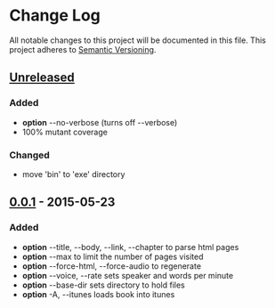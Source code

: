 # Change Log
All notable changes to this project will be documented in this file.
This project adheres to [Semantic Versioning](http://semver.org/).

## [Unreleased]
### Added
- **option** --no-verbose (turns off --verbose)
- 100% mutant coverage

### Changed
- move 'bin' to 'exe' directory

## [0.0.1] - 2015-05-23
### Added
- **option** --title, --body, --link, --chapter to parse html pages
- **option** --max to limit the number of pages visited
- **option** --force-html, --force-audio to regenerate
- **option** --voice, --rate sets speaker and words per minute
- **option** --base-dir sets directory to hold files
- **option** -A, --itunes loads book into itunes

[unreleased]: https://github.com/kbrock/html-pipeline-abbr/compare/v0.1.0...HEAD
[0.1.0]: https://github.com/kbrock/html-pipeline-abbr/compare/v0.0.1...v0.1.0
[0.0.1]: https://github.com/kbrock/html-pipeline-abbr/commits/v0.0.1
